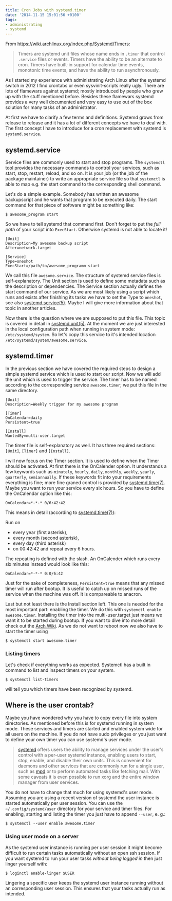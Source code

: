 ```yaml
---
title: Cron Jobs with systemd.timer
date: '2014-11-15 15:01:56 +0100'
tags:
- administrating
- systemd
---
```

From https://wiki.archlinux.org/index.php/Systemd/Timers:

> Timers are systemd unit files whose name ends in `.timer` that control
> `.service` files or events. Timers have the ability to be an alternate to cron.
> Timers have built-in support for calendar time events, monotonic time events,
> and have the ability to run asynchronously.

As I started my experience with administrating Arch Linux after the systemd
switch in 2012 I find crontabs or even sysvinit-scripts really ugly. There are
lots of flamewars against systemd; mostly introduced by people who grew up with
the stuff mentioned before. Besides these flamewars systemd provides a very well
documented and very easy to use out of the box solution for many tasks of an
administrator.

At first we have to clarify a few terms and definitions. Systemd grows from
release to release and it has a lot of different concepts we have to deal with.
The first concept I have to introduce for a cron replacement with systemd is
`systemd.service`.

## systemd.service

Service files are commonly used to start and stop programs. The `systemctl` tool
provides the necessary commands to control your services, such as start, stop,
restart, reload, and so on. It is your job (or the job of the package
maintainer) to write an appropriate service file so that `systemctl` is able to
map e.g. the start command to the corresponding shell command.

Let's do a simple example. Somebody has written an awesome backupscript and he
wants that program to be executed daily. The start command for that piece of
software might be something like:

```
$ awesome_program start
```

So we have to tell systemd that command first. Don't forget to put the *full
path* of your script into `ExecStart`. Otherwise systemd is not able to locate
it!

```
[Unit]
Description=My awesome backup script
After=network.target

[Service]
Type=oneshot
ExecStart=/path/to/awesome_programm start
```

We call this file `awesome.service`. The structure of systemd service files is
self-explanatory. The Unit section is used to define some metadata such as the
description or dependencies. The Service section actually defines the start
command of our service. As we are most likely using a script which runs and
exists after finishing its tasks we have to set the Type to `oneshot`, see also
[systemd.service(5)][0]. Maybe I will give more information about that topic in
another articles.

Now there is the question where we are supposed to put this file. This topic is
covered in detail in [systemd.unit(5)][1]. At the moment we are just interested
in the local configuration path when running in system mode:
`/etc/systemd/system`. So let's copy this service to it's intended location
`/etc/systemd/system/awesome.service`.

[0]: http://www.freedesktop.org/software/systemd/man/systemd.service.html
[1]: http://www.freedesktop.org/software/systemd/man/systemd.unit.html

## systemd.timer

In the previous section we have covered the required steps to design a simple
systemd service which is used to start our script. Now we will add the unit
which is used to trigger the service. The timer has to be named according to the
corresponding service `awesome.timer`; we put this file in the same directory.

```
[Unit]
Description=Weekly trigger for my awesome program

[Timer]
OnCalendar=daily
Persistent=true

[Install]
WantedBy=multi-user.target
```

The timer file is self-explanatory as well. It has three required sections:
`[Unit]`, `[Timer]` and `[Install]`.

I will now focus on the Timer section. It is used to define when the Timer
should be activated. At first there is the OnCalender option. It understands a
few keywords such as `minutely`, `hourly`, `daily`, `monthly`, `weekly`,
`yearly`, `quarterly`, `semiannually`.  If these keywords fit into your
requirements everything is fine; more fine graned control is provided by
[systemd.time(7)][2]. Maybe you want to run your service every six hours. So you
have to define the OnCalendar option like this:

```
OnCalendar=*-*-* 0/6:42:42
```

This means in detail (according to [systemd.time(7)][2]):

Run on

* every year (first asterisk),
* every month (second asterisk),
* every day (third asterisk)
* on 00:42:42 and repeat every 6 hours.

The repeating is defined with the slash. An OnCalender which runs every six
minutes instead would look like this:

```
OnCalendar=*-*-* 0:0/6:42
```

Just for the sake of completeness, `Persistent=true` means that any missed timer
will run after bootup. It is useful to catch up on missed runs of the service
when the machine was off. It is compareable to anacron.

Last but not least there is the Install section left. This one is needed for the
most important part: enabling the timer. We do this with `systemctl enable
awesome.timer`. Installing the timer into the multi-user.target just means we
want it to be started during bootup. If you want to dive into more detail check
out the [Arch Wiki][3]. As we do not want to reboot now we also have to start
the timer using

```
$ systemctl start awesome.timer
```

[2]: http://www.freedesktop.org/software/systemd/man/systemd.time.html
[3]: https://wiki.archlinux.org/index.php/Systemd#Targets

### Listing timers

Let's check if everything works as expected. Systemctl has a built in command to
list and inspect timers on your system.

```
$ systemctl list-timers
```

will tell you which timers have been recognized by systemd.

## Where is the user crontab?

Maybe you have wondered why you have to copy every file into system directories.
As mentioned before this is for systemd running in system mode. These services
and timers are started and enabled system wide for all users on the machine. If
you do not have sudo privileges or you just want to define your own timer you
can use systemd's user mode.

> [systemd][4] offers users the ability to manage services under the user's
> control with a per-user systemd instance, enabling users to start, stop, enable,
> and disable their own units. This is convenient for daemons and other services
> that are commonly run for a single user, such as [mpd][5] or to perform
> automated tasks like fetching mail. With some caveats it is even possible to
> run xorg and the entire window manager from user services.

You do not have to change that much for using systemd's user mode. Assuming you
are using a recent version of systemd the user instance is started automatically
per user session. You can use the `~/.config/systemd/user` directory for your
service and timer files. For enabling, starting and listing the timer you just
have to append `--user`, e. g.:

```
$ systemctl --user enable awesome.timer
```

[4]: https://wiki.archlinux.org/index.php/Systemd
[5]: https://wiki.archlinux.org/index.php/Mpd

### Using user mode on a server

As the systemd user instance is running per user session it might become
difficult to run certain tasks automatically without an open ssh session. If you
want systemd to run your user tasks *without being logged in*
then just linger yourself with:

```
$ loginctl enable-linger $USER
```

Lingering a specific user keeps the systemd user instance running without an
corresponding user session. This ensures that your tasks actually run as
intended.
